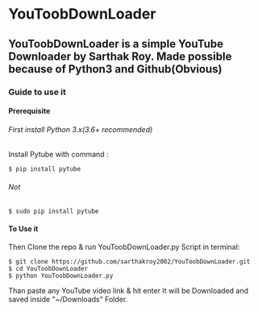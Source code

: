 # YouToobDownLoader

## YouToobDownLoader is a simple YouTube Downloader by Sarthak Roy. Made possible because of Python3 and Github(Obvious)
### Guide to use it

#### Prerequisite

###### First install Python 3.x(3.6+ recommended)

Install Pytube with command :
```
$ pip install pytube
```
###### Not
```
$ sudo pip install pytube
```

#### To Use it
Then Clone the repo & run YouToobDownLoader.py Script in terminal:
```
$ git clone https://github.com/sarthakroy2002/YouToobDownLoader.git
$ cd YouToobDownLoader
$ python YouToobDownLoader.py
```
Than paste any YouTube video link & hit enter
It will be Downloaded and saved inside "~/Downloads" Folder.


